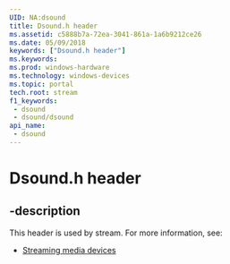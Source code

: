 ```yaml
---
UID: NA:dsound
title: Dsound.h header
ms.assetid: c5888b7a-72ea-3041-861a-1a6b9212ce26
ms.date: 05/09/2018
keywords: ["Dsound.h header"]
ms.keywords: 
ms.prod: windows-hardware
ms.technology: windows-devices
ms.topic: portal
tech.root: stream
f1_keywords:
 - dsound
 - dsound/dsound
api_name:
 - dsound
---
```


# Dsound.h header


## -description

This header is used by stream. For more information, see:

- [Streaming media devices](../_stream/index.md)

